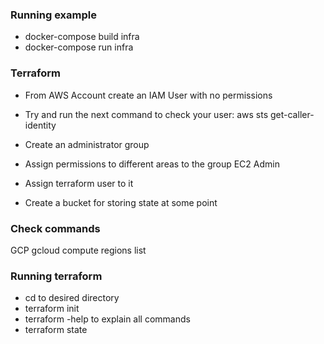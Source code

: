 ### Running example
* docker-compose build infra
* docker-compose run infra

### Terraform
* From AWS Account create an IAM User with no permissions
* Try and run the next command to check your user: aws sts get-caller-identity
* Create an administrator group
* Assign permissions to different areas to the group
EC2 Admin

* Assign terraform user to it 
* Create a bucket for storing state at some point

### Check commands
GCP
gcloud compute regions list

### Running terraform 
* cd to desired directory
* terraform init
* terraform -help to explain all commands
* terraform state